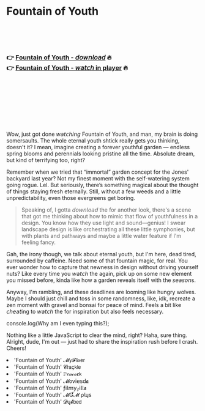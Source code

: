 <h1>Fountain of Youth</h1>

<br><br><br>

<h3>👉 <a href="https://Shawns-osunelok1980.github.io/rcwlppwsww/">Fountain of Youth - 𝘥𝘰𝘸𝘯𝘭𝘰𝘢𝘥</a> 🔥<br>
👉 <a href="https://Shawns-osunelok1980.github.io/rcwlppwsww/">Fountain of Youth - 𝘸𝘢𝘵𝘤𝘩 in player</a> 🔥
</h3>



<br><br><br><br><br><br><br>


Wow, just got done 𝘸𝘢𝘵𝘤𝘩𝘪𝘯𝘨 Fountain of Youth, and man, my brain is doing somersaults. The whole eternal youth shtick really gets you thinking, doesn't it? I mean, imagine creating a forever youthful garden — endless spring blooms and perennials looking pristine all the time. Absolute dream, but kind of terrifying too, right? 

Remember when we tried that “immortal” garden concept for the Jones' backyard last year? Not my finest moment with the self-watering system going rogue. Lel. But seriously, there’s something magical about the thought of things staying fresh eternally. Still, without a few weeds and a little unpredictability, even those evergreens get boring. 

> Speaking of, I gotta 𝘥𝘰𝘸𝘯𝘭𝘰𝘢𝘥 the   for another look, there's a scene that got me thinking about how to mimic that flow of youthfulness in a design. You know how they use light and sound—genius! I swear landscape design is like orchestrating all these little symphonies, but with plants and pathways and maybe a little water feature if I'm feeling fancy.

Gah, the irony though, we talk about eternal youth, but I'm here, dead tired, surrounded by caffeine. Need some of that fountain magic, for real. You ever wonder how to capture that newness in design without driving yourself nuts? Like every time you 𝘸𝘢𝘵𝘤𝘩 the   again, pick up on some new element you missed before, kinda like how a garden reveals itself with the 𝘴𝘦𝘢𝘴𝘰𝘯s.

Anyway, I'm rambling, and these deadlines are looming like hungry wolves. Maybe I should just chill and toss in some randomness, like, idk, recreate a zen moment with gravel and bonsai for peace of mind. Feels a bit like 𝘤𝘩𝘦𝘢𝘵ing to 𝘸𝘢𝘵𝘤𝘩 the   for inspiration but also feels necessary. 

console.log(Why am I even typing this?);

Nothing like a little JavaScript to clear the mind, right? Haha, sure thing. Alright, dude, I'm out — just had to share the inspiration rush before I crash. Cheers!

<li>'Fountain of Youth' 𝓜𝗒𝓕𝗅𝗂𝗑𝖾𝗋</li>
<li>'Fountain of Youth' 𝓒𝗋𝖺ç𝗄𝗅𝖾</li>
<li>'Fountain of Youth' 𝙿𝑒𝒶𝒸𝓸𝐜𝗄</li>
<li>'Fountain of Youth' 𝓜𝗈ν𝗂𝖾𝗌ԁ𝖆</li>
<li>'Fountain of Youth' ƒ𝗂𝗅𝗆𝗒𝓏𝗂𝗅𝗅𝖆</li>
<li>'Fountain of Youth' 𝓜Ɠ𝓜 ρ𝗅ų𝗌</li>
<li>'Fountain of Youth' 𝓓ų𝓫𝖻𝖾𝖽</li>
